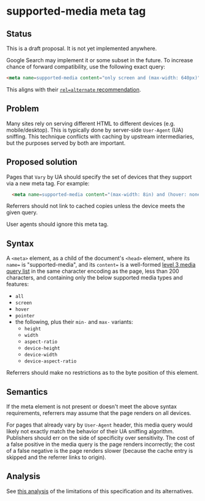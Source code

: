# supported-media meta tag

## Status

This is a draft proposal. It is not yet implemented anywhere.

Google Search may implement it or some subset in the future. To increase chance
of forward compatibility, use the following exact query:

```html
<meta name=supported-media content="only screen and (max-width: 640px)">
```

This aligns with their [`rel=alternate`
recommendation](https://developers.google.com/search/mobile-sites/mobile-seo/separate-urls#annotation-in-the-html).

## Problem

Many sites rely on serving different HTML to different devices (e.g.
mobile/desktop). This is typically done by server-side `User-Agent` (UA)
sniffing.  This technique conflicts with caching by upstream intermediaries,
but the purposes served by both are important.

## Proposed solution

Pages that `Vary` by UA should specify the set of devices that they support via
a new meta tag. For example:

```html
  <meta name=supported-media content="(max-width: 8in) and (hover: none)">
```

Referrers should not link to cached copies unless the device meets the given
query.

User agents should ignore this meta tag.

## Syntax

A `<meta>` element, as a child of the document's `<head>` element, where its
`name=` is "supported-media", and its `content=` is a well-formed [level 3
media query list](https://www.w3.org/TR/2012/REC-css3-mediaqueries-20120619/)
in the same character encoding as the page, less than 200 characters, and
containing only the below supported media types and features:

 - `all`
 - `screen`
 - `hover`
 - `pointer`
 - the following, plus their `min-` and `max-` variants:
   - `height`
   - `width`
   - `aspect-ratio`
   - `device-height`
   - `device-width`
   - `device-aspect-ratio`

Referrers should make no restrictions as to the byte position of this element.

## Semantics

If the meta element is not present or doesn't meet the above syntax
requirements, referrers may assume that the page renders on all devices.

For pages that already vary by `User-Agent` header, this media query would
likely not exactly match the behavior of their UA sniffing algorithm.
Publishers should err on the side of specificity over sensitivity.  The cost of
a false positive in the media query is the page renders incorrectly; the cost
of a false negative is the page renders slower (because the cache entry is
skipped and the referrer links to origin).

## Analysis

See [this analysis](supported_media_analysis.md) of the limitations of this
specification and its alternatives.
